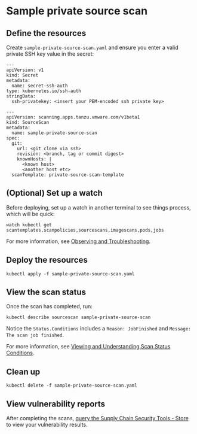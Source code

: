 # Sample private source scan

## <a id="define-resources"></a>Define the resources

Create `sample-private-source-scan.yaml` and ensure you enter a valid private SSH key value in the secret:

```
---
apiVersion: v1
kind: Secret
metadata:
  name: secret-ssh-auth
type: kubernetes.io/ssh-auth
stringData:
  ssh-privatekey: <insert your PEM-encoded ssh private key>

---
apiVersion: scanning.apps.tanzu.vmware.com/v1beta1
kind: SourceScan
metadata:
  name: sample-private-source-scan
spec:
  git:
    url: <git clone via ssh>
    revision: <branch, tag or commit digest>
    knownHosts: |
      <known host>
      <another host etc>
  scanTemplate: private-source-scan-template
```

## <a id="set-up-watch"></a>(Optional) Set up a watch

Before deploying, set up a watch in another terminal to see things process, which will be quick:

```
watch kubectl get scantemplates,scanpolicies,sourcescans,imagescans,pods,jobs
```

For more information, see [Observing and Troubleshooting](../observing.md).

## <a id="deploy-resources"></a>Deploy the resources

```
kubectl apply -f sample-private-source-scan.yaml
```

## <a id="view-scan-status"></a>View the scan status

Once the scan has completed, run:

```
kubectl describe sourcescan sample-private-source-scan
```

Notice the `Status.Conditions` includes a `Reason: JobFinished` and `Message: The scan job finished`.

For more information, see [Viewing and Understanding Scan Status Conditions](../results.md).

## <a id="clean-up"></a>Clean up

```
kubectl delete -f sample-private-source-scan.yaml
```

## <a id="view-vuln-reports"></a>View vulnerability reports

After completing the scans, [query the Supply Chain Security Tools - Store](../../cli-plugins/insight/query-data.md) to view your vulnerability results.

